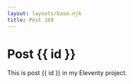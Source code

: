 ```yaml
---
layout: layouts/base.njk
title: Post 169
---
```


# Post {{ id }}

This is post {{ id }} in my Eleventy project.
